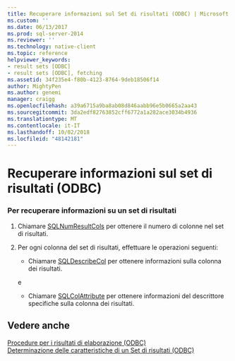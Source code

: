 ```yaml
---
title: Recuperare informazioni sul Set di risultati (ODBC) | Microsoft Docs
ms.custom: ''
ms.date: 06/13/2017
ms.prod: sql-server-2014
ms.reviewer: ''
ms.technology: native-client
ms.topic: reference
helpviewer_keywords:
- result sets [ODBC]
- result sets [ODBC], fetching
ms.assetid: 34f235e4-f80b-4123-8764-9deb18506f14
author: MightyPen
ms.author: genemi
manager: craigg
ms.openlocfilehash: a39a6715a9ba8ab08d846aabb96e5b0665a2aa43
ms.sourcegitcommit: 3da2edf82763852cff6772a1a282ace3034b4936
ms.translationtype: MT
ms.contentlocale: it-IT
ms.lasthandoff: 10/02/2018
ms.locfileid: "48142181"
---
```

# <a name="retrieve-result-set-information-odbc"></a>Recuperare informazioni sul set di risultati (ODBC)
    
### <a name="to-get-information-about-a-result-set"></a>Per recuperare informazioni su un set di risultati  
  
1.  Chiamare [SQLNumResultCols](../native-client-odbc-api/sqlnumresultcols.md) per ottenere il numero di colonne nel set di risultati.  
  
2.  Per ogni colonna del set di risultati, effettuare le operazioni seguenti:  
  
    -   Chiamare [SQLDescribeCol](../native-client-odbc-api/sqldescribecol.md) per ottenere informazioni sulla colonna dei risultati.  
  
     e  
  
    -   Chiamare [SQLColAttribute](../native-client-odbc-api/sqlcolattribute.md) per ottenere informazioni del descrittore specifiche sulla colonna dei risultati.  
  
## <a name="see-also"></a>Vedere anche  
 [Procedure per i risultati di elaborazione &#40;ODBC&#41;](../../database-engine/dev-guide/processing-results-how-to-topics-odbc.md)   
 [Determinazione delle caratteristiche di un Set di risultati &#40;ODBC&#41;](../native-client-odbc-results/determining-the-characteristics-of-a-result-set-odbc.md)  
  
  
